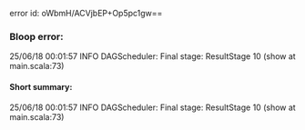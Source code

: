 error id: oWbmH/ACVjbEP+Op5pc1gw==
### Bloop error:

25/06/18 00:01:57 INFO DAGScheduler: Final stage: ResultStage 10 (show at main.scala:73)
#### Short summary: 

25/06/18 00:01:57 INFO DAGScheduler: Final stage: ResultStage 10 (show at main.scala:73)